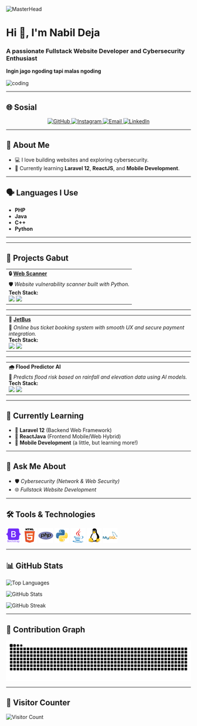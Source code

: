 ![MasterHead](https://images-wixmp-ed30a86b8c4ca887773594c2.wixmp.com/f/7986a50d-a58f-457d-a219-9a9245556acf/dg6x7ox-e107b45a-447e-4bd4-b8f2-0eb4429557d6.gif)

# Hi 👋, I'm Nabil Deja  

### A passionate Fullstack Website Developer and Cybersecurity Enthusiast  
**Ingin jago ngoding tapi malas ngoding**


<img align="center" alt="coding" width="400" src="https://media3.giphy.com/media/jTNG3RF6EwbkpD4LZx/giphy.gif" />

---

## 🌐 Sosial 

<p align="center">
  <a href="https://github.com/Nbill27" target="_blank" rel="noopener noreferrer">
    <img alt="GitHub" src="https://img.shields.io/badge/GitHub-181717?logo=github&logoColor=white&style=for-the-badge" />
  </a>
  <a href="https://instagram.com/nnbiiill" target="_blank" rel="noopener noreferrer">
    <img alt="Instagram" src="https://img.shields.io/badge/Instagram-E4405F?logo=instagram&logoColor=white&style=for-the-badge" />
  </a>
  <a href="mailto:nabildeja0@gmail.com" target="_blank" rel="noopener noreferrer">
    <img alt="Email" src="https://img.shields.io/badge/Email-D14836?logo=gmail&logoColor=white&style=for-the-badge" />
  </a>
  <a href="https://linkedin.com/in/nbill27" target="_blank" rel="noopener noreferrer">
    <img alt="LinkedIn" src="https://img.shields.io/badge/LinkedIn-0A66C2?logo=linkedin&logoColor=white&style=for-the-badge" />
  </a>
</p>

---

## 🚀 About Me

- 💻 I love building websites and exploring cybersecurity.  
- 🎯 Currently learning **Laravel 12**, **ReactJS**, and **Mobile Development**.    

---

## 🗣️ Languages I Use

- **PHP**  
- **Java**  
- **C++**
- **Python**

---

---

## 📌 Projects Gabut

<table>
  <tr>
    <td><b>🔒 <a href="https://github.com/Nbill27/Nbill27-Website-Security-Scanner">Web Scanner</a></b></td>
  </tr>
  <tr>
    <td>
      🛡️ <i>Website vulnerability scanner built with Python.</i><br/>
      <b>Tech Stack:</b><br/>
      <img src="https://img.shields.io/badge/Python-3776AB?logo=python&logoColor=white&style=flat-square"/>
      <img src="https://img.shields.io/badge/Linux-FCC624?logo=linux&logoColor=black&style=flat-square"/>
    </td>
  </tr>
</table>

---

<table>
  <tr>
    <td><b>🚌 <a href="https://github.com/Nbill27/JetBus">JetBus</a></b></td>
  </tr>
  <tr>
    <td>
      🚌 <i>Online bus ticket booking system with smooth UX and secure payment integration.</i><br/>
      <b>Tech Stack:</b><br/>
      <img src="https://img.shields.io/badge/PHP-777BB4?logo=php&logoColor=white&style=flat-square"/>
      <img src="https://img.shields.io/badge/MySQL-4479A1?logo=mysql&logoColor=white&style=flat-square"/>
    </td>
  </tr>
</table>

---

<table>
  <tr>
    <td><b>🌧️ Flood Predictor AI</b></td>
  </tr>
  <tr>
    <td>
      🤖 <i>Predicts flood risk based on rainfall and elevation data using AI models.</i><br/>
      <b>Tech Stack:</b><br/>
      <img src="https://img.shields.io/badge/Python-3776AB?logo=python&logoColor=white&style=flat-square"/>
      <img src="https://img.shields.io/badge/AI-FF6F00?logo=openai&logoColor=white&style=flat-square"/>
    </td>
  </tr>
</table>

---

## 🌱 Currently Learning

- 🔹 **Laravel 12** (Backend Web Framework)  
- 🔹 **ReactJava** (Frontend Mobile/Web Hybrid)  
- 🔹 **Mobile Development** (a little, but learning more!)

---

## 💬 Ask Me About

- 🛡️ *Cybersecurity (Network & Web Security)*  
- 🌐 *Fullstack Website Development*  

---

## 🛠️ Tools & Technologies

<p align="left">
  <img src="https://raw.githubusercontent.com/devicons/devicon/master/icons/bootstrap/bootstrap-plain-wordmark.svg" width="40" height="40" alt="Bootstrap" />
  <img src="https://raw.githubusercontent.com/devicons/devicon/master/icons/html5/html5-original-wordmark.svg" width="40" height="40" alt="HTML5" />
  <img src="https://raw.githubusercontent.com/devicons/devicon/master/icons/php/php-original.svg" width="40" height="40" alt="PHP" />
  <img src="https://raw.githubusercontent.com/devicons/devicon/master/icons/python/python-original.svg" width="40" height="40" alt="Python" />
  <img src="https://raw.githubusercontent.com/devicons/devicon/master/icons/java/java-original.svg" width="40" height="40" alt="Java" />
  <img src="https://raw.githubusercontent.com/devicons/devicon/master/icons/linux/linux-original.svg" width="40" height="40" alt="Linux" />
  <img src="https://raw.githubusercontent.com/devicons/devicon/master/icons/mysql/mysql-original-wordmark.svg" width="40" height="40" alt="MySQL" />
</p>

---

## 📊 GitHub Stats

<p align="left">
  <img src="https://github-readme-stats.vercel.app/api/top-langs?username=nbill27&show_icons=true&locale=en&layout=compact" alt="Top Languages" />
</p>

<p align="left">
  <img src="https://github-readme-stats.vercel.app/api?username=nbill27&show_icons=true&locale=en" alt="GitHub Stats" />
</p>

<p align="left">
  <img src="https://github-readme-streak-stats.herokuapp.com/?user=nbill27" alt="GitHub Streak" />
</p>

---

## 🐍 Contribution Graph

![snake gif](https://github.com/TechnologyHell/TechnologyHell/blob/output/github-snake-dark.svg)

---

## 🔢 Visitor Counter

![Visitor Count](https://komarev.com/ghpvc/?username=nbill27&label=Profile%20views&color=0e75b6&style=flat)
